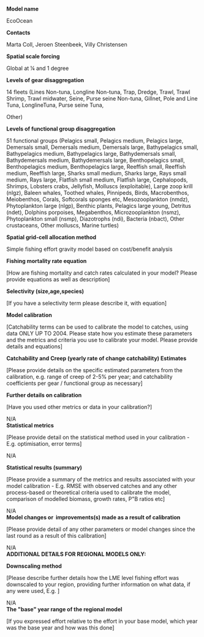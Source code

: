 **Model name**

EcoOcean

**Contacts**

Marta Coll, Jeroen Steenbeek, Villy Christensen

**Spatial scale forcing**

Global at ¼ and 1 degree

**Levels of gear disaggregation**

14 fleets (Lines Non-tuna, Longline Non-tuna, Trap, Dredge, Trawl, Trawl Shrimp, Trawl midwater, Seine, Purse seine Non-tuna, Gillnet, Pole and Line Tuna, LonglineTuna, Purse seine Tuna, 

Other)

**Levels of functional group disaggregation**

51 functional groups (Pelagics small, Pelagics medium, Pelagics large, Demersals small, Demersals medium, Demersals large, Bathypelagics small, Bathypelagics medium, Bathypelagics large, Bathydemersals small, Bathydemersals medium, Bathydemersals large, Benthopelagics small, Benthopelagics medium, Benthopelagics large, Reeffish small, Reeffish medium, Reeffish large, Sharks small medium, Sharks large, Rays small medium, Rays large, Flatfish small medium, Flatfish large, Cephalopods, Shrimps, Lobsters crabs, Jellyfish, Molluscs (exploitable), Large zoop krill (nlgz), Baleen whales, Toothed whales, Pinnipeds, Birds, Macrobenthos, Meiobenthos, Corals, Softcorals sponges etc, Mesozooplankton (nmdz), Phytoplankton large (nlgp), Benthic plants, Pelagics large young, Detritus (ndet), Dolphins porpoises, Megabenthos, Microzooplankton (nsmz), Phytoplankton small (nsmp), Diazotrophs (ndi), Bacteria (nbact), Other crustaceans, Other molluscs, Marine turtles)

**Spatial grid-cell allocation method**

Simple fishing effort gravity model based on cost/benefit analysis

**Fishing mortality rate equation**

[How are fishing mortality and catch rates calculated in your model? Please provide equations as well as description]

**Selectivity (size,age,species)**

[If you have a selectivity term please describe it, with equation]

**Model calibration**

[Catchability terms can be used to calibrate the model to catches, using data ONLY UP TO 2004. Please state how you estimate these parameters and the metrics and criteria you use to calibrate your model. Please provide details and equations]

**Catchability and Creep (yearly rate of change catchability) Estimates**

[Please provide details on the specific estimated parameters from the calibration, e.g. range of creep of 2-5% per year; and catchability coefficients per gear / functional group as necessary]

**Further details on calibration**

[Have you used other metrics or data in your calibration?]

N/A\
**Statistical metrics**

[Please provide detail on the statistical method used in your calibration - E.g. optimisation, error terms]

N/A

**Statistical results (summary)**

[Please provide a summary of the metrics and results associated with your model calibration - E.g. RMSE with observed catches and any other process-based or theoretical criteria used to calibrate the model, comparison of modelled biomass, growth rates, P"B ratios etc]

N/A\
**Model changes or  improvements(s) made as a result of calibration**

[Please provide detail of any other parameters or model changes since the last round as a result of this calibration]

N/A\
**ADDITIONAL DETAILS FOR REGIONAL MODELS ONLY:**

**Downscaling method**

[Please describe further details how the LME level fishing effort was downscaled to your region, providing further information on what data, if any were used, E.g. ]

N/A\
**The "base" year range of the regional model**

[If you expressed effort relative to the effort in your base model, which year was the base year and how was this done]
